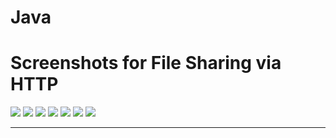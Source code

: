 # Java
<h1>Screenshots for File Sharing via HTTP</h1>
<img src="https://rawgit.com/Aggarwal-Abhishek/Screenshots/master/java-file-server%20(1).png"/>
<img src="https://rawgit.com/Aggarwal-Abhishek/Screenshots/master/java-file-server%20(2).png"/>
<img src="https://rawgit.com/Aggarwal-Abhishek/Screenshots/master/java-file-server%20(3).png"/>
<img src="https://rawgit.com/Aggarwal-Abhishek/Screenshots/master/java-file-server%20(4).png"/>
<img src="https://rawgit.com/Aggarwal-Abhishek/Screenshots/master/java-file-server%20(5).png"/>
<img src="https://rawgit.com/Aggarwal-Abhishek/Screenshots/master/java-file-server%20(6).png"/>
<img src="https://rawgit.com/Aggarwal-Abhishek/Screenshots/master/java-file-server%20(7).png"/>

<hr/>
